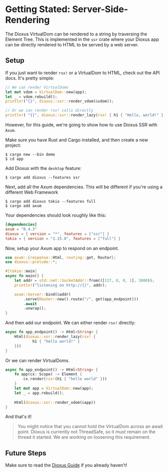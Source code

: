 # Getting Stated: Server-Side-Rendering

The Dioxus VirtualDom can be rendered to a string by traversing the Element Tree. This is implemented in the `ssr` crate where your Dioxus app can be directly rendered to HTML to be served by a web server.



## Setup


If you just want to render `rsx!` or a VirtualDom to HTML, check out the API docs. It's pretty simple:

```rust
// We can render VirtualDoms
let mut vdom = VirtualDom::new(app);
let _ = vdom.rebuild();
println!("{}", dioxus::ssr::render_vdom(&vdom));

// Or we can render rsx! calls directly
println!( "{}", dioxus::ssr::render_lazy(rsx! { h1 { "Hello, world!" } } );
```


However, for this guide, we're going to show how to use Dioxus SSR with `Axum`. 

Make sure you have Rust and Cargo installed, and then create a new project:

```shell
$ cargo new --bin demo
$ cd app
```

Add Dioxus with the `desktop` feature:

```shell
$ cargo add dioxus --features ssr
```

Next, add all the Axum dependencies. This will be different if you're using a different Web Framework
```
$ cargo add dioxus tokio --features full
$ cargo add axum
```

Your dependencies should look roughly like this:

```toml
[dependencies]
axum = "0.4.3"
dioxus = { version = "*", features = ["ssr"] }
tokio = { version = "1.15.0", features = ["full"] }
```


Now, setup your Axum app to respond on an endpoint.

```rust
use axum::{response::Html, routing::get, Router};
use dioxus::prelude::*;

#[tokio::main]
async fn main() {
    let addr = std::net::SocketAddr::from(([127, 0, 0, 1], 3000));
    println!("listening on http://{}", addr);

    axum::Server::bind(&addr)
        .serve(Router::new().route("/", get(app_endpoint)))
        .await
        .unwrap();
}
```

And then add our endpoint. We can either render `rsx!` directly:

```rust
async fn app_endpoint() -> Html<String> {
    Html(dioxus::ssr::render_lazy(rsx! {
            h1 { "hello world!" }
    }))
}
```

Or we can render VirtualDoms.

```rust
async fn app_endpoint() -> Html<String> {
    fn app(cx: Scope) -> Element {
        cx.render(rsx!(h1 { "hello world" }))
    }
    let mut app = VirtualDom::new(app);
    let _ = app.rebuild();
    
    Html(dioxus::ssr::render_vdom(&app))
}
```

And that's it!

> You might notice that you cannot hold the VirtualDom across an await point. Dioxus is currently not ThreadSafe, so it *must* remain on the thread it started. We are working on loosening this requirement.

## Future Steps

Make sure to read the [Dioxus Guide](https://dioxuslabs.com/guide) if you already haven't!
